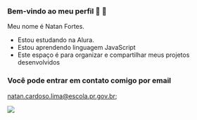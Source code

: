 ### Bem-vindo ao meu perfil 💙 👋

Meu nome é Natan Fortes.

- Estou estudando na Alura.
- Estou aprendendo linguagem JavaScript
- Este espaço é para organizar e compartilhar meus projetos desenvolvidos

### Você pode entrar em contato comigo por email

natan.cardoso.lima@escola.pr.gov.br;

 ![](https://tenor.com/pt-BR/view/minecraft-gif-26257609)

